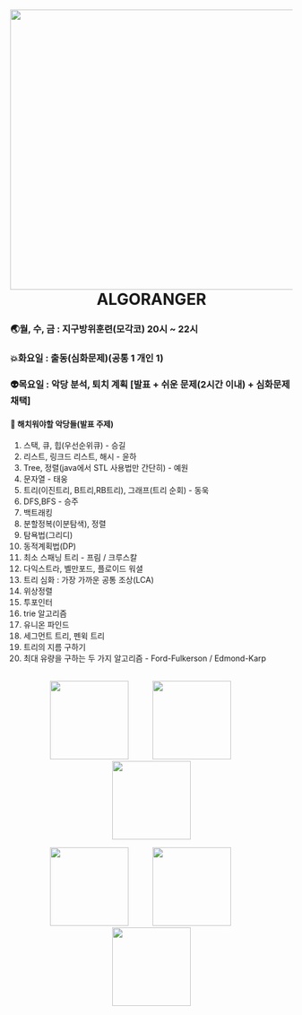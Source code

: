 # <div align="center"> <img src="https://user-images.githubusercontent.com/38664481/152691539-25a7e152-6c81-4910-975b-07dec60b0b46.png" width="1000px" height="500px"/> <br>ALGORANGER</div>

### 🌏월, 수, 금 : 지구방위훈련(모각코) 20시 ~ 22시
### 💥화요일 : 출동(심화문제)(공통 1 개인 1)
### 👽목요일 : 악당 분석, 퇴치 계획 [발표 + 쉬운 문제(2시간 이내) + 심화문제 채택]

#### 📌 해치워야할 악당들(발표 주제)

1. 스택, 큐, 힙(우선순위큐) - 승길
2. 리스트, 링크드 리스트, 해시 - 윤하
3. Tree, 정렬(java에서 STL 사용법만 간단히) - 예원
4. 문자열 - 태웅
5. 트리(이진트리, B트리,RB트리), 그래프(트리 순회) - 동욱
6. DFS,BFS - 승주
7. 백트래킹
8. 분할정복(이분탐색), 정렬
9. 탐욕법(그리디)
10. 동적계획법(DP)
11. 최소 스패닝 트리 - 프림 / 크루스칼
12. 다익스트라, 벨만포드, 플로이드 워셜
13. 트리 심화 : 가장 가까운 공통 조상(LCA) 
14. 위상정렬
15. 투포인터
16. trie 알고리즘
17. 유니온 파인드
18. 세그먼트 트리, 펜윅 트리
19. 트리의 지름 구하기
20. 최대 유량을 구하는 두 가지 알고리즘 - Ford-Fulkerson / Edmond-Karp
<br><br>
<div align=center>
<p><img height="140em" src="https://mazassumnida.wtf/api/v2/generate_badge?boj=0at_x"/>&nbsp&nbsp&nbsp&nbsp&nbsp&nbsp&nbsp&nbsp&nbsp&nbsp
<img height="140em" src="https://mazassumnida.wtf/api/v2/generate_badge?boj=0at_x"/>&nbsp&nbsp&nbsp&nbsp&nbsp&nbsp&nbsp&nbsp&nbsp&nbsp
<img height="140em" src="https://mazassumnida.wtf/api/v2/generate_badge?boj=0at_x"/></p>
</div>
<div align=center>
<p><img height="140em" src="https://mazassumnida.wtf/api/v2/generate_badge?boj=0at_x"/>&nbsp&nbsp&nbsp&nbsp&nbsp&nbsp&nbsp&nbsp&nbsp&nbsp
<img height="140em" src="https://mazassumnida.wtf/api/v2/generate_badge?boj=0at_x"/>&nbsp&nbsp&nbsp&nbsp&nbsp&nbsp&nbsp&nbsp&nbsp&nbsp
<img height="140em" src="https://mazassumnida.wtf/api/v2/generate_badge?boj=0at_x"/></p>
</div>

